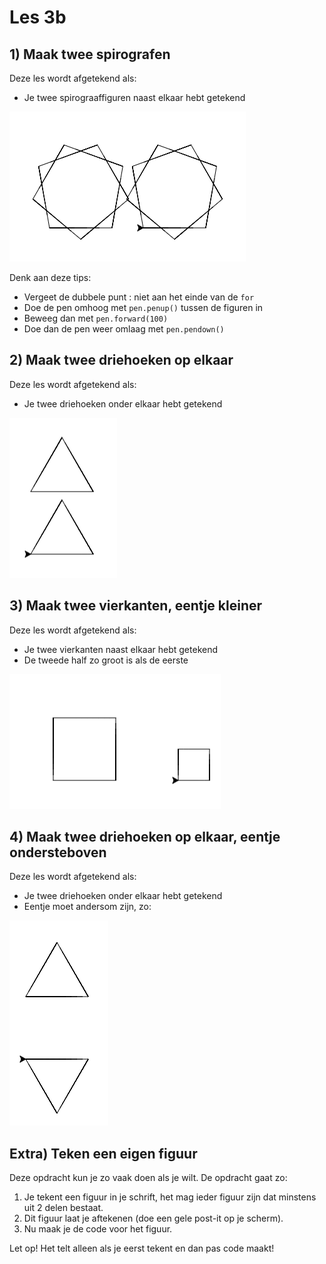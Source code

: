 # Les 3b

## 1\) Maak twee spirografen

Deze les wordt afgetekend als:

* Je twee spirograaffiguren naast elkaar hebt getekend

![](../../.gitbook/assets/image-20190329211324881%20%281%29.png)

Denk aan deze tips:

* Vergeet de dubbele punt : niet aan het einde van de `for`
* Doe de pen omhoog met `pen.penup()` tussen de figuren in
* Beweeg dan met `pen.forward(100)`
* Doe dan de pen weer omlaag met `pen.pendown()`

## 2\) Maak twee driehoeken op elkaar

Deze les wordt afgetekend als:

* Je twee driehoeken onder elkaar hebt getekend

![](../../.gitbook/assets/image-20190329212013611%20%281%29.png)

## 3\) Maak twee vierkanten, eentje kleiner

Deze les wordt afgetekend als:

* Je twee vierkanten naast elkaar hebt getekend
* De tweede half zo groot is als de eerste

![](../../.gitbook/assets/image-20190329212412678%20%282%29.png)

## 4\) Maak twee driehoeken op elkaar, eentje ondersteboven

Deze les wordt afgetekend als:

* Je twee driehoeken onder elkaar hebt getekend
* Eentje moet andersom zijn, zo:

![](../../.gitbook/assets/image-20190329212129413.png)

## Extra\) Teken een eigen figuur

Deze opdracht kun je zo vaak doen als je wilt. De opdracht gaat zo:

1. Je tekent een figuur in je schrift, het mag ieder figuur zijn dat minstens uit 2 delen bestaat.
2. Dit figuur laat je aftekenen \(doe een gele post-it op je scherm\).
3. Nu maak je de code voor het figuur.

Let op! Het telt alleen als je eerst tekent en dan pas code maakt!

